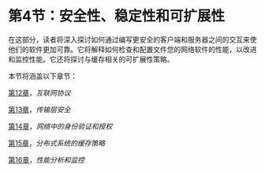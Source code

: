 # 第4节：安全性、稳定性和可扩展性

在这部分，读者将深入探讨如何通过编写更安全的客户端和服务器之间的交互来使他们的软件更加可靠。它将解释如何检查和配置文件您的网络软件的性能，以改进和监控性能。它还将探讨与缓存相关的可扩展性策略。

本节将涵盖以下章节：

[第12章](0311281d-9a21-4dd0-a3cd-4e047ced436a.xhtml)，*互联网协议*

[第13章](2b8a5eae-9085-43d1-9e48-5c21513e8339.xhtml)，*传输层安全*

[第14章](bf84cf6c-16d3-4225-b590-b3657aaa3832.xhtml)，*网络中的身份验证和授权*

[第15章](ae8ce31d-ef2c-4194-8507-e355a4b2e274.xhtml)，*分布式系统的缓存策略*

[第16章](5abf726d-855c-410e-8547-a54da3deac58.xhtml)，*性能分析和监控*

